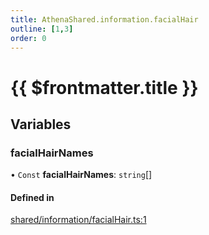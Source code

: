 ```yaml
---
title: AthenaShared.information.facialHair
outline: [1,3]
order: 0
---
```


# {{ $frontmatter.title }}


## Variables

### facialHairNames

• `Const` **facialHairNames**: `string`[]

#### Defined in

[shared/information/facialHair.ts:1](https://github.com/Stuyk/altv-athena/blob/627294b/src/core/shared/information/facialHair.ts#L1)
